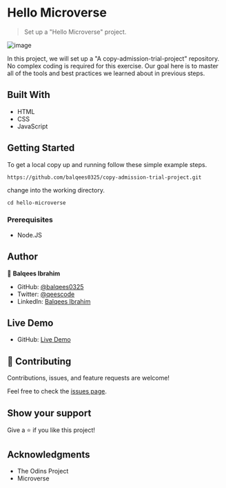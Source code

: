 # Hello Microverse

> Set up a "Hello Microverse" project.

![image](https://user-images.githubusercontent.com/66781780/124796792-9d132a00-df62-11eb-9568-d027fd966862.png)

In this project, we will set up a "A copy-admission-trial-project" repository. No complex coding is required for this exercise. Our goal here is to master all of the tools and best practices we learned about in previous steps.

## Built With

- HTML
- CSS
- JavaScript

## Getting Started

To get a local copy up and running follow these simple example steps.

`https://github.com/balqees0325/copy-admission-trial-project.git`

change into the working directory.

`cd hello-microverse`

### Prerequisites

- Node.JS

## Author

👤 **Balqees Ibrahim**

- GitHub: [@balqees0325](https://github.com/balqees0325)
- Twitter: [@qeescode](https://twitter.com/qeescode)
- LinkedIn: [Balqees Ibrahim](https://www.linkedin.com/in/balqees-ibrahim-911a81204/)

## Live Demo
- GitHub: [Live Demo](https://github.com/balqees0325)

## 🤝 Contributing

Contributions, issues, and feature requests are welcome!

Feel free to check the [issues page](../../issues/).

## Show your support

Give a ⭐️ if you like this project!

## Acknowledgments
- The Odins Project
- Microverse